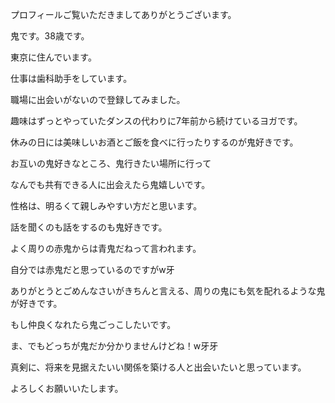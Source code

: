 プロフィールご覧いただきましてありがとうございます。

鬼です。38歳です。

東京に住んでいます。

仕事は歯科助手をしています。

職場に出会いがないので登録してみました。

趣味はずっとやっていたダンスの代わりに7年前から続けているヨガです。

休みの日には美味しいお酒とご飯を食べに行ったりするのが鬼好きです。

お互いの鬼好きなところ、鬼行きたい場所に行って

なんでも共有できる人に出会えたら鬼嬉しいです。

性格は、明るくて親しみやすい方だと思います。

話を聞くのも話をするのも鬼好きです。

よく周りの赤鬼からは青鬼だねって言われます。

自分では赤鬼だと思っているのですがw牙

ありがとうとごめんなさいがきちんと言える、周りの鬼にも気を配れるような鬼が好きです。

もし仲良くなれたら鬼ごっこしたいです。

ま、でもどっちが鬼だか分かりませんけどね！w牙牙

真剣に、将来を見据えたいい関係を築ける人と出会いたいと思っています。

よろしくお願いいたします。